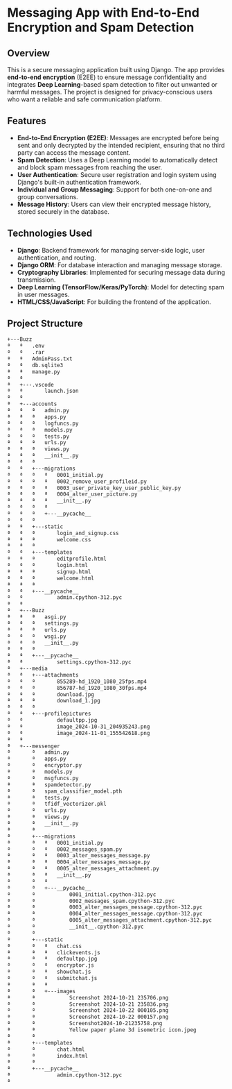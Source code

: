 # Messaging App with End-to-End Encryption and Spam Detection

## Overview

This is a secure messaging application built using Django. The app provides **end-to-end encryption** (E2EE) to ensure message confidentiality and integrates **Deep Learning**-based spam detection to filter out unwanted or harmful messages. The project is designed for privacy-conscious users who want a reliable and safe communication platform.

## Features

- **End-to-End Encryption (E2EE)**: Messages are encrypted before being sent and only decrypted by the intended recipient, ensuring that no third party can access the message content.
- **Spam Detection**: Uses a Deep Learning model to automatically detect and block spam messages from reaching the user.
- **User Authentication**: Secure user registration and login system using Django's built-in authentication framework.
- **Individual and Group Messaging**: Support for both one-on-one and group conversations.
- **Message History**: Users can view their encrypted message history, stored securely in the database.
  
## Technologies Used

- **Django**: Backend framework for managing server-side logic, user authentication, and routing.
- **Django ORM**: For database interaction and managing message storage.
- **Cryptography Libraries**: Implemented for securing message data during transmission.
- **Deep Learning (TensorFlow/Keras/PyTorch)**: Model for detecting spam in user messages.
- **HTML/CSS/JavaScript**: For building the frontend of the application.

## Project Structure

```bash
+---Buzz
ª   ª   .env
ª   ª   .rar
ª   ª   AdminPass.txt
ª   ª   db.sqlite3
ª   ª   manage.py
ª   ª   
ª   +---.vscode
ª   ª       launch.json
ª   ª       
ª   +---accounts
ª   ª   ª   admin.py
ª   ª   ª   apps.py
ª   ª   ª   logfuncs.py
ª   ª   ª   models.py
ª   ª   ª   tests.py
ª   ª   ª   urls.py
ª   ª   ª   views.py
ª   ª   ª   __init__.py
ª   ª   ª   
ª   ª   +---migrations
ª   ª   ª   ª   0001_initial.py
ª   ª   ª   ª   0002_remove_user_profileid.py
ª   ª   ª   ª   0003_user_private_key_user_public_key.py
ª   ª   ª   ª   0004_alter_user_picture.py
ª   ª   ª   ª   __init__.py
ª   ª   ª   ª   
ª   ª   ª   +---__pycache__
ª   ª   ª           
ª   ª   +---static
ª   ª   ª       login_and_signup.css
ª   ª   ª       welcome.css
ª   ª   ª       
ª   ª   +---templates
ª   ª   ª       editprofile.html
ª   ª   ª       login.html
ª   ª   ª       signup.html
ª   ª   ª       welcome.html
ª   ª   ª       
ª   ª   +---__pycache__
ª   ª           admin.cpython-312.pyc
ª   ª           
ª   +---Buzz
ª   ª   ª   asgi.py
ª   ª   ª   settings.py
ª   ª   ª   urls.py
ª   ª   ª   wsgi.py
ª   ª   ª   __init__.py
ª   ª   ª   
ª   ª   +---__pycache__
ª   ª           settings.cpython-312.pyc
ª   +---media
ª   ª   +---attachments
ª   ª   ª       855289-hd_1920_1080_25fps.mp4
ª   ª   ª       856787-hd_1920_1080_30fps.mp4
ª   ª   ª       download.jpg
ª   ª   ª       download_1.jpg
ª   ª   ª       
ª   ª   +---profilepictures
ª   ª           defaultpp.jpg
ª   ª           image_2024-10-31_204935243.png
ª   ª           image_2024-11-01_155542618.png
ª   ª           
ª   +---messenger
ª       ª   admin.py
ª       ª   apps.py
ª       ª   encryptor.py
ª       ª   models.py
ª       ª   msgfuncs.py
ª       ª   spamdetector.py
ª       ª   spam_classifier_model.pth
ª       ª   tests.py
ª       ª   tfidf_vectorizer.pkl
ª       ª   urls.py
ª       ª   views.py
ª       ª   __init__.py
ª       ª   
ª       +---migrations
ª       ª   ª   0001_initial.py
ª       ª   ª   0002_messages_spam.py
ª       ª   ª   0003_alter_messages_message.py
ª       ª   ª   0004_alter_messages_message.py
ª       ª   ª   0005_alter_messages_attachment.py
ª       ª   ª   __init__.py
ª       ª   ª   
ª       ª   +---__pycache__
ª       ª           0001_initial.cpython-312.pyc
ª       ª           0002_messages_spam.cpython-312.pyc
ª       ª           0003_alter_messages_message.cpython-312.pyc
ª       ª           0004_alter_messages_message.cpython-312.pyc
ª       ª           0005_alter_messages_attachment.cpython-312.pyc
ª       ª           __init__.cpython-312.pyc
ª       ª           
ª       +---static
ª       ª   ª   chat.css
ª       ª   ª   clickevents.js
ª       ª   ª   defaultpp.jpg
ª       ª   ª   encryptor.js
ª       ª   ª   showchat.js
ª       ª   ª   submitchat.js
ª       ª   ª   
ª       ª   +---images
ª       ª           Screenshot 2024-10-21 235706.png
ª       ª           Screenshot 2024-10-21 235836.png
ª       ª           Screenshot 2024-10-22 000105.png
ª       ª           Screenshot 2024-10-22 000157.png
ª       ª           Screenshot2024-10-21235758.png
ª       ª           Yellow paper plane 3d isometric icon.jpeg
ª       ª           
ª       +---templates
ª       ª       chat.html
ª       ª       index.html
ª       ª       
ª       +---__pycache__
ª               admin.cpython-312.pyc
ª  
